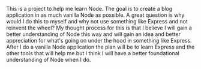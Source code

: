 This is a project to help me learn Node. The goal is to create a blog application in as much vanilla Node as possible. A great question is why would I do this to myself and why not use something like Express and not reinvent the wheel? My thought process for this is that I believe I will gain a better understanding of Node this way and will gain an idea and better appreciation for what's going on under the hood in something like Express. After I do a vanilla Node application the plan will be to learn Express and the other tools that will help me but I think I will have a better foundational understanding of Node when I do.

